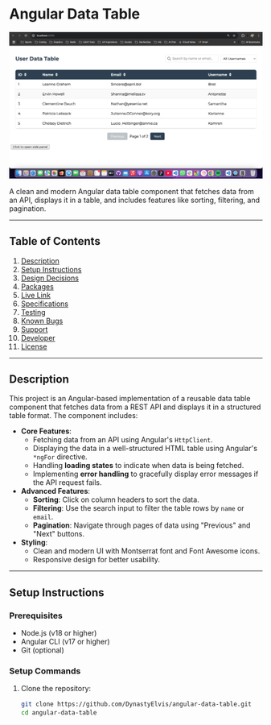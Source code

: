 # **Angular Data Table**

![Screenshot](https://raw.githubusercontent.com/DynastyElvis/angular-data-table/237be6f91d629708d62d2638670baa370c6a2e62/angular-data-table/src/assets/Screen%20Shot%202025-03-10%20at%2023.00.45.png)

A clean and modern Angular data table component that fetches data from an API, displays it in a table, and includes features like sorting, filtering, and pagination.

---

## **Table of Contents**
1. [Description](#description)
2. [Setup Instructions](#setup-instructions)
3. [Design Decisions](#design-decisions)
4. [Packages](#packages)
5. [Live Link](#live-link)
6. [Specifications](#specifications)
7. [Testing](#testing)
8. [Known Bugs](#known-bugs)
9. [Support](#support)
10. [Developer](#developer)
11. [License](#license)

---

## **Description**
This project is an Angular-based implementation of a reusable data table component that fetches data from a REST API and displays it in a structured table format. The component includes:

- **Core Features**:
  - Fetching data from an API using Angular's `HttpClient`.
  - Displaying the data in a well-structured HTML table using Angular's `*ngFor` directive.
  - Handling **loading states** to indicate when data is being fetched.
  - Implementing **error handling** to gracefully display error messages if the API request fails.
- **Advanced Features**:
  - **Sorting**: Click on column headers to sort the data.
  - **Filtering**: Use the search input to filter the table rows by `name` or `email`.
  - **Pagination**: Navigate through pages of data using "Previous" and "Next" buttons.
- **Styling**:
  - Clean and modern UI with Montserrat font and Font Awesome icons.
  - Responsive design for better usability.

---

## **Setup Instructions**

### **Prerequisites**
- Node.js (v18 or higher)
- Angular CLI (v17 or higher)
- Git (optional)

### **Setup Commands**
1. Clone the repository:
   ```bash
   git clone https://github.com/DynastyElvis/angular-data-table.git
   cd angular-data-table